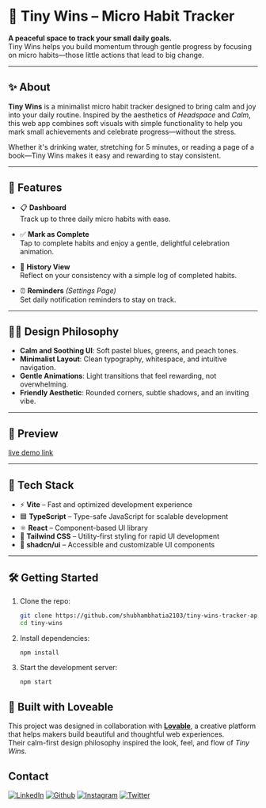 # 🌱 Tiny Wins – Micro Habit Tracker

**A peaceful space to track your small daily goals.**  
Tiny Wins helps you build momentum through gentle progress by focusing on micro habits—those little actions that lead to big change.


---

## ✨ About

**Tiny Wins** is a minimalist micro habit tracker designed to bring calm and joy into your daily routine. Inspired by the aesthetics of *Headspace* and *Calm*, this web app combines soft visuals with simple functionality to help you mark small achievements and celebrate progress—without the stress.

Whether it's drinking water, stretching for 5 minutes, or reading a page of a book—Tiny Wins makes it easy and rewarding to stay consistent.

---

## 🎯 Features

- 📋 **Dashboard**  
  Track up to three daily micro habits with ease.

- ✅ **Mark as Complete**  
  Tap to complete habits and enjoy a gentle, delightful celebration animation.

- 📆 **History View**  
  Reflect on your consistency with a simple log of completed habits.

- ⏰ **Reminders** *(Settings Page)*  
  Set daily notification reminders to stay on track.

---

## 🧘‍♀️ Design Philosophy

- **Calm and Soothing UI**: Soft pastel blues, greens, and peach tones.
- **Minimalist Layout**: Clean typography, whitespace, and intuitive navigation.
- **Gentle Animations**: Light transitions that feel rewarding, not overwhelming.
- **Friendly Aesthetic**: Rounded corners, subtle shadows, and an inviting vibe.

---

## 📸 Preview

[live demo link](https://tiny-wins-tracker-app.lovable.app)

---


## 🚀 Tech Stack

- ⚡ **Vite** – Fast and optimized development experience  
- 🟦 **TypeScript** – Type-safe JavaScript for scalable development  
- ⚛️ **React** – Component-based UI library  
- 🎨 **Tailwind CSS** – Utility-first styling for rapid UI development  
- 🧩 **shadcn/ui** – Accessible and customizable UI components  

---

## 🛠️ Getting Started

1. Clone the repo:
   ```bash
   git clone https://github.com/shubhambhatia2103/tiny-wins-tracker-app.git
   cd tiny-wins
   
2. Install dependencies:
   ```bash
   npm install

3. Start the development server:
   ```bash
   npm start

   
## 💖 Built with Loveable

This project was designed in collaboration with [**Lovable**](https://lovable.dev), a creative platform that helps makers build beautiful and thoughtful web experiences.  
Their calm-first design philosophy inspired the look, feel, and flow of *Tiny Wins*.


## Contact

[<img target="_blank" src="https://img.icons8.com/bubbles/100/000000/linkedin.png" title="LinkedIn">](https://www.linkedin.com/in/shubhambhatia2103/) [<img target="_blank" src="https://img.icons8.com/bubbles/100/000000/github.png" title="Github">](https://github.com/shubhambhatia2103) [<img target="_blank" src="https://img.icons8.com/bubbles/100/000000/instagram-new.png" title="Instagram">](https://instagram.com/6eingshubham) [<img target="_blank" src="https://img.icons8.com/bubbles/100/000000/twitter-squared.png" title="Twitter">](https://x.com/apmshubham)



